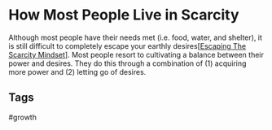# How Most People Live in Scarcity

Although most people have their needs met (i.e. food, water, and shelter), it is still difficult to completely escape your earthly desires[[Escaping The Scarcity Mindset](../202308041621/README.md)]. Most people resort to cultivating a balance between their power and desires. They do this through a combination of (1) acquiring more power and (2) letting go of desires.  

## Tags
#growth
